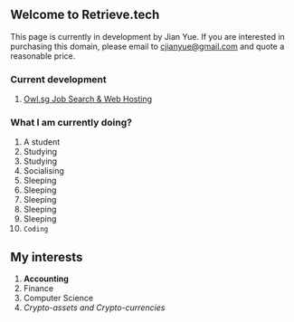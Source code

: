 ## Welcome to Retrieve.tech

This page is currently in development by Jian Yue. If you are interested in purchasing this domain, please email to [cjianyue@gmail.com](mailto:cjianyue@gmail.com) and quote a reasonable price.

### Current development

1. [Owl.sg Job Search & Web Hosting](https://owl.sg/)

### What I am currently doing?
1. A student
2. Studying
3. Studying 
4. Socialising
5. Sleeping
6. Sleeping
7. Sleeping
8. Sleeping
9. Sleeping
10. ``` Coding ```

## My interests
1. **Accounting**
2. Finance
3. Computer Science
4. _Crypto-assets and Crypto-currencies_
